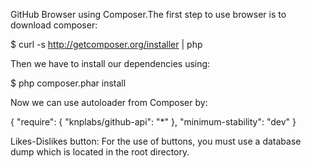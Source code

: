 GitHub Browser using Composer.The first step to use browser is to download composer:

$ curl -s http://getcomposer.org/installer | php

Then we have to install our dependencies using:

$ php composer.phar install

Now we can use autoloader from Composer by:

{
    "require": {
        "knplabs/github-api": "*"
    },
    "minimum-stability": "dev"
}

Likes-Dislikes button:
For the use of buttons, you must use a database dump
 which is located in the root directory.
